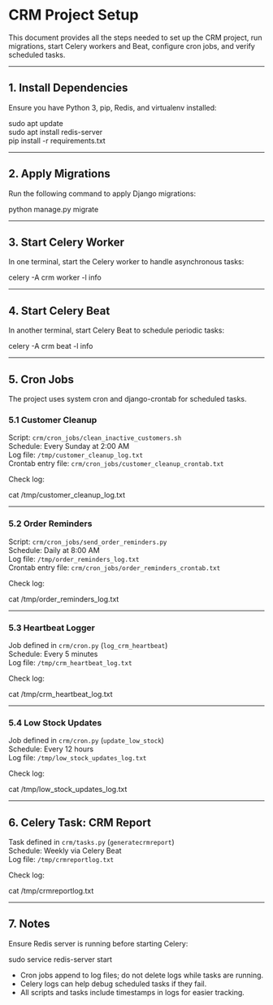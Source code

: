 # CRM Project Setup

This document provides all the steps needed to set up the CRM project, run migrations, start Celery workers and Beat, configure cron jobs, and verify scheduled tasks.

---

## 1. Install Dependencies

Ensure you have Python 3, pip, Redis, and virtualenv installed:

sudo apt update  
sudo apt install redis-server  
pip install -r requirements.txt  

---

## 2. Apply Migrations

Run the following command to apply Django migrations:

python manage.py migrate  

---

## 3. Start Celery Worker

In one terminal, start the Celery worker to handle asynchronous tasks:

celery -A crm worker -l info  

---

## 4. Start Celery Beat

In another terminal, start Celery Beat to schedule periodic tasks:

celery -A crm beat -l info  

---

## 5. Cron Jobs

The project uses system cron and django-crontab for scheduled tasks.

### 5.1 Customer Cleanup

Script: `crm/cron_jobs/clean_inactive_customers.sh`  
Schedule: Every Sunday at 2:00 AM  
Log file: `/tmp/customer_cleanup_log.txt`  
Crontab entry file: `crm/cron_jobs/customer_cleanup_crontab.txt`  

Check log:

cat /tmp/customer_cleanup_log.txt  

---

### 5.2 Order Reminders

Script: `crm/cron_jobs/send_order_reminders.py`  
Schedule: Daily at 8:00 AM  
Log file: `/tmp/order_reminders_log.txt`  
Crontab entry file: `crm/cron_jobs/order_reminders_crontab.txt`  

Check log:

cat /tmp/order_reminders_log.txt  

---

### 5.3 Heartbeat Logger

Job defined in `crm/cron.py` (`log_crm_heartbeat`)  
Schedule: Every 5 minutes  
Log file: `/tmp/crm_heartbeat_log.txt`  

Check log:

cat /tmp/crm_heartbeat_log.txt  

---

### 5.4 Low Stock Updates

Job defined in `crm/cron.py` (`update_low_stock`)  
Schedule: Every 12 hours  
Log file: `/tmp/low_stock_updates_log.txt`  

Check log:

cat /tmp/low_stock_updates_log.txt  

---

## 6. Celery Task: CRM Report

Task defined in `crm/tasks.py` (`generatecrmreport`)  
Schedule: Weekly via Celery Beat  
Log file: `/tmp/crmreportlog.txt`  

Check log:

cat /tmp/crmreportlog.txt  

---

## 7. Notes

Ensure Redis server is running before starting Celery:

sudo service redis-server start  

- Cron jobs append to log files; do not delete logs while tasks are running.  
- Celery logs can help debug scheduled tasks if they fail.  
- All scripts and tasks include timestamps in logs for easier tracking.  
